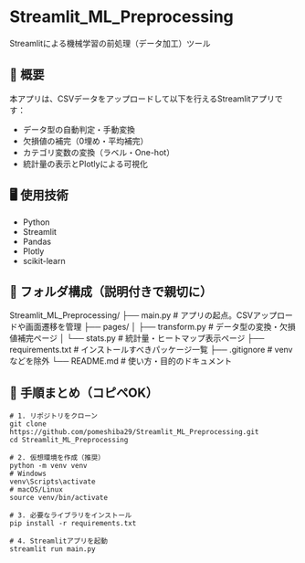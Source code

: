 # Streamlit_ML_Preprocessing
Streamlitによる機械学習の前処理（データ加工）ツール

## 📌 概要
本アプリは、CSVデータをアップロードして以下を行えるStreamlitアプリです：

- データ型の自動判定・手動変換
- 欠損値の補完（0埋め・平均補完）
- カテゴリ変数の変換（ラベル・One-hot）
- 統計量の表示とPlotlyによる可視化

## 🖥️ 使用技術
- Python
- Streamlit
- Pandas
- Plotly
- scikit-learn

## 📁 フォルダ構成（説明付きで親切に）
Streamlit_ML_Preprocessing/
├── main.py                # アプリの起点。CSVアップロードや画面遷移を管理
├── pages/
│   ├── transform.py       # データ型の変換・欠損値補完ページ
│   └── stats.py           # 統計量・ヒートマップ表示ページ
├── requirements.txt       # インストールすべきパッケージ一覧
├── .gitignore             # venvなどを除外
└── README.md              # 使い方・目的のドキュメント

## 🧭 手順まとめ（コピペOK）
```
# 1. リポジトリをクローン
git clone https://github.com/pomeshiba29/Streamlit_ML_Preprocessing.git
cd Streamlit_ML_Preprocessing

# 2. 仮想環境を作成（推奨）
python -m venv venv
# Windows
venv\Scripts\activate
# macOS/Linux
source venv/bin/activate

# 3. 必要なライブラリをインストール
pip install -r requirements.txt

# 4. Streamlitアプリを起動
streamlit run main.py

